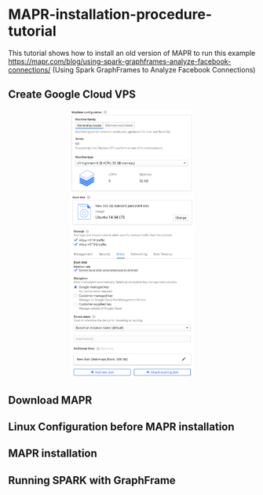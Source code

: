 # MAPR-installation-procedure-tutorial
This tutorial shows how to install an old version of MAPR to run this example https://mapr.com/blog/using-spark-graphframes-analyze-facebook-connections/    (Using Spark GraphFrames to Analyze Facebook Connections)
<style>
img.one {
  height: 50%;
  width: 50%;
}
</style>

## Create Google Cloud VPS
<p align="center">
<img class = "one" src="images/01vps01.PNG"> 
<img class = "one" src="images/01vps02.PNG"> 
<img class = "one" src="images/01vps03.PNG"> 
</p>

## Download MAPR

## Linux Configuration before MAPR installation

## MAPR installation

## Running SPARK with GraphFrame
